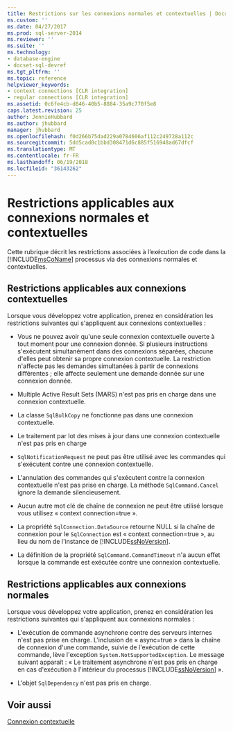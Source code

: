 ```yaml
---
title: Restrictions sur les connexions normales et contextuelles | Documents Microsoft
ms.custom: ''
ms.date: 04/27/2017
ms.prod: sql-server-2014
ms.reviewer: ''
ms.suite: ''
ms.technology:
- database-engine
- docset-sql-devref
ms.tgt_pltfrm: ''
ms.topic: reference
helpviewer_keywords:
- context connections [CLR integration]
- regular connections [CLR integration]
ms.assetid: 0c6fe4cb-d846-40b5-8884-35a9c770f5e8
caps.latest.revision: 25
author: JennieHubbard
ms.author: jhubbard
manager: jhubbard
ms.openlocfilehash: f0d266b75dad229a0784606af112c249728a112c
ms.sourcegitcommit: 5dd5cad0c1bbd308471d6c885f516948ad67dfcf
ms.translationtype: MT
ms.contentlocale: fr-FR
ms.lasthandoff: 06/19/2018
ms.locfileid: "36143262"
---
```

# <a name="restrictions-on-regular-and-context-connections"></a>Restrictions applicables aux connexions normales et contextuelles
  Cette rubrique décrit les restrictions associées à l’exécution de code dans la [!INCLUDE[msCoName](../../../includes/ssnoversion-md.md)] processus via des connexions normales et contextuelles.  
  
## <a name="restrictions-on-context-connections"></a>Restrictions applicables aux connexions contextuelles  
 Lorsque vous développez votre application, prenez en considération les restrictions suivantes qui s'appliquent aux connexions contextuelles :  
  
-   Vous ne pouvez avoir qu'une seule connexion contextuelle ouverte à tout moment pour une connexion donnée. Si plusieurs instructions s'exécutent simultanément dans des connexions séparées, chacune d'elles peut obtenir sa propre connexion contextuelle. La restriction n'affecte pas les demandes simultanées à partir de connexions différentes ; elle affecte seulement une demande donnée sur une connexion donnée.  
  
-   Multiple Active Result Sets (MARS) n'est pas pris en charge dans une connexion contextuelle.  
  
-   La classe `SqlBulkCopy` ne fonctionne pas dans une connexion contextuelle.  
  
-   Le traitement par lot des mises à jour dans une connexion contextuelle n'est pas pris en charge  
  
-   `SqlNotificationRequest` ne peut pas être utilisé avec les commandes qui s'exécutent contre une connexion contextuelle.  
  
-   L'annulation des commandes qui s'exécutent contre la connexion contextuelle n'est pas prise en charge. La méthode `SqlCommand.Cancel` ignore la demande silencieusement.  
  
-   Aucun autre mot clé de chaîne de connexion ne peut être utilisé lorsque vous utilisez « context connection=true ».  
  
-   La propriété `SqlConnection.DataSource` retourne NULL si la chaîne de connexion pour le `SqlConnection` est « context connection=true », au lieu du nom de l'instance de [!INCLUDE[ssNoVersion](../../../includes/ssnoversion-md.md)].  
  
-   La définition de la propriété `SqlCommand.CommandTimeout` n'a aucun effet lorsque la commande est exécutée contre une connexion contextuelle.  
  
## <a name="restrictions-on-regular-connections"></a>Restrictions applicables aux connexions normales  
 Lorsque vous développez votre application, prenez en considération les restrictions suivantes qui s'appliquent aux connexions normales :  
  
-   L'exécution de commande asynchrone contre des serveurs internes n'est pas prise en charge. L'inclusion de « async=true » dans la chaîne de connexion d'une commande, suivie de l'exécution de cette commande, lève l'exception `System.NotSupportedException`. Le message suivant apparaît : « Le traitement asynchrone n'est pas pris en charge en cas d'exécution à l'intérieur du processus [!INCLUDE[ssNoVersion](../../../includes/ssnoversion-md.md)] ».  
  
-   L'objet `SqlDependency` n'est pas pris en charge.  
  
## <a name="see-also"></a>Voir aussi  
 [Connexion contextuelle](context-connection.md)  
  
  